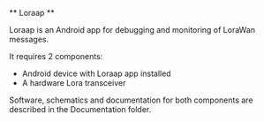 ** Loraap **

Loraap is an Android app for debugging and monitoring of LoraWan messages.

It requires 2 components:

* Android device with Loraap app installed
* A hardware Lora transceiver

Software, schematics and documentation for both components are described in the
Documentation folder.
